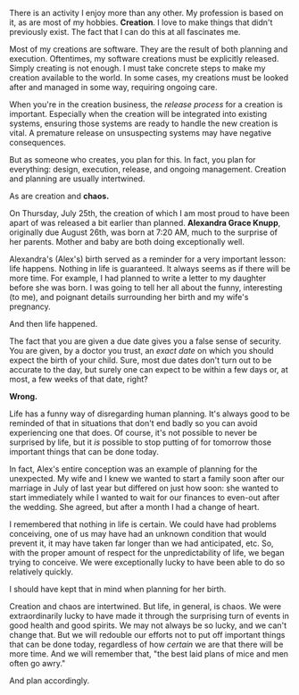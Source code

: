 There is an activity I enjoy more than any other. My profession is based on it,
as are most of my hobbies. **Creation**. I love to make things that didn't
previously exist. The fact that I can do this at all fascinates me.

Most of my creations are software. They are the result of both planning and 
execution. Oftentimes, my software creations must be explicitly released. Simply
creating is not enough. I must take concrete steps to make my creation
available to the world. In some cases, my creations must be looked after and
managed in some way, requiring ongoing care.

When you're in the creation business, the *release process* for a creation is
important. Especially when the creation will be integrated into existing
systems, ensuring those systems are ready to handle the new creation is vital. A
premature release on unsuspecting systems may have negative consequences.

But as someone who creates, you plan for this. In fact, you plan for everything:
design, execution, release, and ongoing management. Creation and planning are
usually intertwined.

As are creation and **chaos.**

On Thursday, July 25th, the creation of which I am most proud to have been apart
of was released a bit earlier than planned. **Alexandra Grace Knupp**,
originally due August 26th, was born at 7:20 AM, much to the surprise of her
parents. Mother and baby are both doing exceptionally well.

Alexandra's (Alex's) birth served as a reminder for a very important lesson:
life happens. Nothing in life is guaranteed. It always seems as if there
will be more time. For example, I had planned to write a letter to my daughter
before she was born. I was going to tell her all about the funny, interesting (to me), and poignant details 
surrounding her birth and my wife's pregnancy. 

And then life happened.

The fact that you are given a due date gives you a false sense of security.
You are given, by a doctor you trust, an *exact date* on which you should expect
the birth of your child. Sure, most due dates don't turn out to be accurate to the
day, but surely one can expect to be within a few days or, at most, a few weeks
of that date, right?

**Wrong.**

Life has a funny way of disregarding human planning. It's always good to be
reminded of that in situations that don't end badly so you can avoid
experiencing one that does. Of course, it's not possible to never be surprised
by life, but it *is* possible to stop putting of for tomorrow those important
things that can be done today.

In fact, Alex's entire conception was an example of planning for the unexpected.
My wife and I knew we wanted to start a family soon after our marriage in July
of last year but differed on just how soon: she wanted to start immediately
while I wanted to wait for our finances to even-out after the wedding. She
agreed, but after a month I had a change of heart. 

I remembered that nothing in life is certain. We could have had problems conceiving, one of us may have had an unknown condition that would prevent it, it may have taken far longer than we had anticipated, etc.
So, with the proper amount of respect for the unpredictability of life, we began trying to conceive. We were exceptionally lucky to have been able to do so relatively quickly.

I should have kept that in mind when planning for her birth. 

Creation and chaos are intertwined. But life, in general, is chaos. We were
extraordinarily lucky to have made it through the surprising turn of events in
good health and good spirits. We may not always be so lucky, and we can't change
that. But we will redouble our efforts not to put off important things that can 
be done today, regardless of how *certain* we are that there will be more time.
And we will remember that, "the best laid plans of mice and men often go awry."

And plan accordingly.
